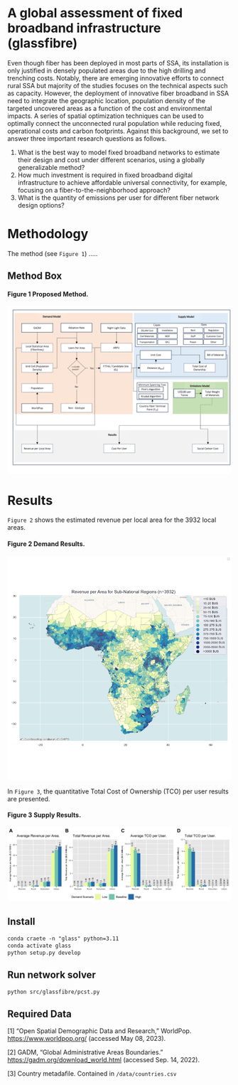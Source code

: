 # A global assessment of fixed broadband infrastructure (glassfibre)
Even though fiber has been deployed in most parts of SSA, its installation is only justified in densely populated areas due to the high drilling and trenching costs. Notably, there are emerging innovative efforts to connect rural SSA but majority of the studies focuses on the technical aspects such as capacity. However, the deployment of innovative fiber broadband in SSA need to integrate the geographic location, population density of the targeted uncovered areas as a function of the cost and environmental impacts. A series of spatial optimization techniques can be used to optimally connect the unconnected rural population while reducing fixed, operational costs and carbon footprints. Against this background, we set to answer three important research questions as follows.

  1)	What is the best way to model fixed broadband networks to estimate their design and cost under different scenarios, using a globally generalizable method? 
  2)	How much investment is required in fixed broadband digital infrastructure to achieve affordable universal connectivity, for example, focusing on a fiber-to-the-neighborhood approach?
  3)	What is the quantity of emissions per user for different fiber network design options?



Methodology
==============
The method (see `Figure 1`) ..... 

## Method Box

#### Figure 1 Proposed Method.
<p align="center">
  <img src="/docs/method.png" />
</p>

Results
=======
`Figure 2` shows the estimated revenue per local area for the 3932 local areas.
#### Figure 2 Demand Results.
<p align="center">
  <img src="/docs/region_by_revenue_per_area.png" />
</p>

In `Figure 3`, the quantitative Total Cost of Ownership (TCO) per user results are presented.
#### Figure 3 Supply Results.
<p align="center">
  <img src = "/docs/revenue_and_tco.png" />
</p>


## Install
```
conda craete -n "glass" python=3.11
conda activate glass
python setup.py develop
```

## Run network solver

```
python src/glassfibre/pcst.py
```


## Required Data
[1]	“Open Spatial Demographic Data and Research,” WorldPop. https://www.worldpop.org/ (accessed May 08, 2023).

[2]	GADM, “Global Administrative Areas Boundaries.” https://gadm.org/download_world.html (accessed Sep. 14, 2022).

[3] Country metadafile. Contained in `/data/countries.csv`



